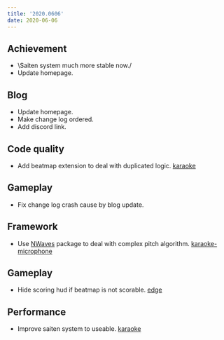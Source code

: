 ```yaml
---
title: '2020.0606'
date: 2020-06-06
---
```


## Achievement

- \Saiten system much more stable now./
- Update homepage.

## Blog

- Update homepage.
- Make change log ordered.
- Add discord link.

## Code quality

- Add beatmap extension to deal with duplicated logic. [karaoke](#87@andy840119)

## Gameplay

- Fix change log crash cause by blog update.

## Framework

- Use [NWaves](https://github.com/ar1st0crat/NWaves) package to deal with complex pitch algorithm. [karaoke-microphone](#29@andy840119)

## Gameplay

- Hide scoring hud if beatmap is not scorable. [edge](#90@andy840119)

## Performance

- Improve saiten system to useable. [karaoke](#96@andy840119)